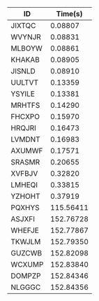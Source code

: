 |ID|Time(s)|
|-|-|
|JIXTQC|0.08807|
|WVYNJR|0.08831|
|MLBOYW|0.08861|
|KHAKAB|0.08905|
|JISNLD|0.08910|
|UULTVT|0.13359|
|YSYILE|0.13381|
|MRHTFS|0.14290|
|FHCXPO|0.15970|
|HRQJRI|0.16473|
|LVMDNT|0.16983|
|AXUMWF|0.17571|
|SRASMR|0.20655|
|XVFBJV|0.32820|
|LMHEQI|0.33815|
|YZHOHT|0.37919|
|PQXHYS|115.56411|
|ASJXFI|152.76728|
|WHEFJE|152.77867|
|TKWJLM|152.79350|
|GUZCWB|152.82098|
|WCXUMP|152.83840|
|DOMPZP|152.84346|
|NLGGGC|152.84356|
